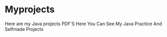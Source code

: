 # Myprojects
Here are my Java projects PDF'S
Here You Can See My Java Practice And Selfmade Projects
